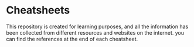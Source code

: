 # Cheatsheets
This repository is created for learning purposes, and all the information has been collected from different resources and websites on the internet.
you can find the references at the end of each cheatsheet.
